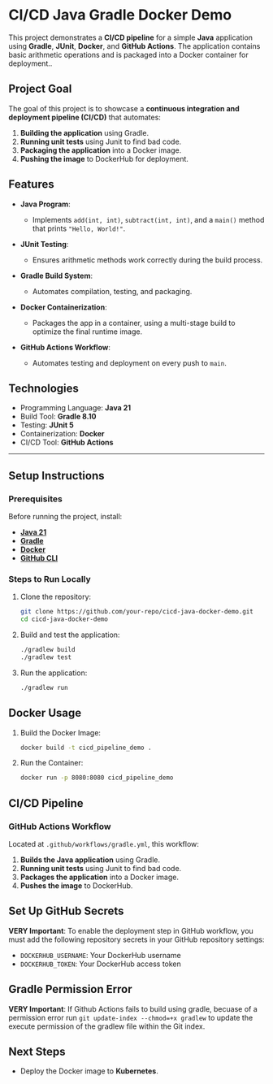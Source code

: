 # CI/CD Java Gradle Docker Demo
This project demonstrates a **CI/CD pipeline** for a simple **Java** application using **Gradle**, **JUnit**, **Docker**, and **GitHub Actions**. The application contains basic arithmetic operations and is packaged into a Docker container for deployment..

## Project Goal

The goal of this project is to showcase a **continuous integration and deployment pipeline (CI/CD)** that automates:

1. **Building the application** using Gradle.
2. **Running unit tests** using Junit to find bad code.
3. **Packaging the application** into a Docker image.
4. **Pushing the image** to DockerHub for deployment.

## Features

- **Java Program**:  
  - Implements `add(int, int)`, `subtract(int, int)`, and a `main()` method that prints `"Hello, World!"`.
  
- **JUnit Testing**:  
  - Ensures arithmetic methods work correctly during the build process.
  
- **Gradle Build System**:  
  - Automates compilation, testing, and packaging.
  
- **Docker Containerization**:  
  - Packages the app in a container, using a multi-stage build to optimize the final runtime image.
  
- **GitHub Actions Workflow**:  
  - Automates testing and deployment on every push to `main`.

## Technologies

- Programming Language: **Java 21**  
- Build Tool: **Gradle 8.10**  
- Testing: **JUnit 5**  
- Containerization: **Docker**  
- CI/CD Tool: **GitHub Actions**  

---

## Setup Instructions

### Prerequisites

Before running the project, install:

- **[Java 21](https://adoptium.net/)**
- **[Gradle](https://gradle.org/install/)**
- **[Docker](https://www.docker.com/)**
- **[GitHub CLI](https://cli.github.com/)**

### Steps to Run Locally

1. Clone the repository:

   ```bash
   git clone https://github.com/your-repo/cicd-java-docker-demo.git
   cd cicd-java-docker-demo

2. Build and test the application:

   ```bash
   ./gradlew build
   ./gradlew test

3. Run the application:
   ```bash
   ./gradlew run

## Docker Usage

1. Build the Docker Image:

   ```bash
   docker build -t cicd_pipeline_demo .

2. Run the Container:

   ```bash
   docker run -p 8080:8080 cicd_pipeline_demo

## CI/CD Pipeline

### GitHub Actions Workflow

Located at `.github/workflows/gradle.yml`, this workflow:

1. **Builds the Java application** using Gradle.
2. **Running unit tests** using Junit to find bad code.
3. **Packages the application** into a Docker image.
4. **Pushes the image** to DockerHub.

## Set Up GitHub Secrets

**VERY Important**: To enable the deployment step in GitHub workflow, you must add the following repository secrets in your GitHub repository settings:

- `DOCKERHUB_USERNAME`: Your DockerHub username
- `DOCKERHUB_TOKEN`: Your DockerHub access token

## Gradle Permission Error

**VERY Important**: If Github Actions fails to build using gradle, becuase of a permission error run `git update-index --chmod=+x gradlew` to update the execute permission of the gradlew file within the Git index.

## Next Steps

- Deploy the Docker image to **Kubernetes**.
